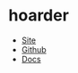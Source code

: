 # hoarder

- [Site](https://hoarder.app/)
- [Github](https://github.com/hoarder-app/hoarder)
- [Docs](https://docs.hoarder.app/)

